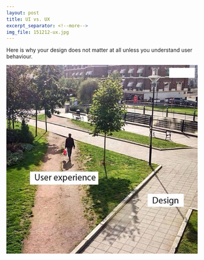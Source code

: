 ```yaml
---
layout: post
title: UI vs. UX
excerpt_separator: <!--more-->
img_file: 151212-ux.jpg
---
```

Here is why your design does not matter at all unless you understand user behaviour.
<!--more-->
<img src="/assets/images/151212-ux.jpg" alt="UI vs. UX">

